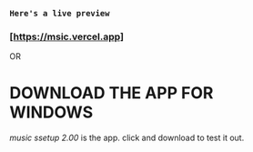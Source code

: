 ### `Here's a live preview`

### [https://msic.vercel.app]

OR

# DOWNLOAD THE APP FOR WINDOWS

_music ssetup 2.00_ is the app. click and download to test it out.
